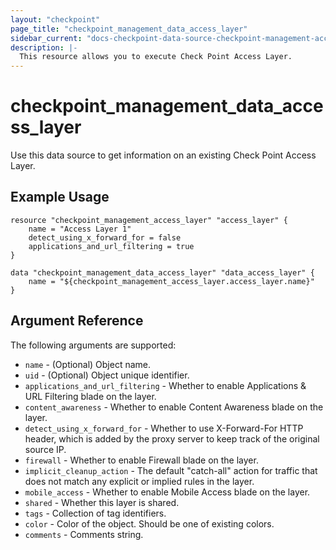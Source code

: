 ```yaml
---
layout: "checkpoint"
page_title: "checkpoint_management_data_access_layer"
sidebar_current: "docs-checkpoint-data-source-checkpoint-management-access-layer"
description: |-
  This resource allows you to execute Check Point Access Layer.
---
```


# checkpoint_management_data_access_layer

Use this data source to get information on an existing Check Point Access Layer.

## Example Usage


```hcl
resource "checkpoint_management_access_layer" "access_layer" {
    name = "Access Layer 1"
	detect_using_x_forward_for = false
	applications_and_url_filtering = true
}

data "checkpoint_management_data_access_layer" "data_access_layer" {
    name = "${checkpoint_management_access_layer.access_layer.name}"
}
```

## Argument Reference

The following arguments are supported:

* `name` - (Optional) Object name. 
* `uid` - (Optional) Object unique identifier.
* `applications_and_url_filtering` - Whether to enable Applications & URL Filtering blade on the layer. 
* `content_awareness` - Whether to enable Content Awareness blade on the layer. 
* `detect_using_x_forward_for` - Whether to use X-Forward-For HTTP header, which is added by the  proxy server to keep track of the original source IP. 
* `firewall` - Whether to enable Firewall blade on the layer. 
* `implicit_cleanup_action` - The default "catch-all" action for traffic that does not match any explicit or implied rules in the layer. 
* `mobile_access` - Whether to enable Mobile Access blade on the layer. 
* `shared` - Whether this layer is shared. 
* `tags` - Collection of tag identifiers.
* `color` - Color of the object. Should be one of existing colors. 
* `comments` - Comments string. 
